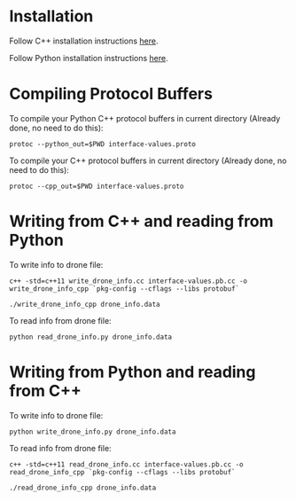 # Installation

Follow C++ installation instructions [here](https://github.com/protocolbuffers/protobuf/tree/master/src).

Follow Python installation instructions [here](https://github.com/protocolbuffers/protobuf/tree/master/python).

# Compiling Protocol Buffers

To compile your Python C++ protocol buffers in current directory (Already done, no need to do this):


`protoc --python_out=$PWD interface-values.proto`

To compile your C++ protocol buffers in current directory (Already done, no need to do this):


`protoc --cpp_out=$PWD interface-values.proto`

# Writing from C++ and reading from Python


To write info to drone file:

``c++ -std=c++11 write_drone_info.cc interface-values.pb.cc -o write_drone_info_cpp `pkg-config --cflags --libs protobuf` ``

`./write_drone_info_cpp drone_info.data`

To read info from drone file:

`python read_drone_info.py drone_info.data`

# Writing from Python and reading from C++

To write info to drone file:

`python write_drone_info.py drone_info.data`

To read info from drone file:

``c++ -std=c++11 read_drone_info.cc interface-values.pb.cc -o read_drone_info_cpp `pkg-config --cflags --libs protobuf` ``

`./read_drone_info_cpp drone_info.data`
